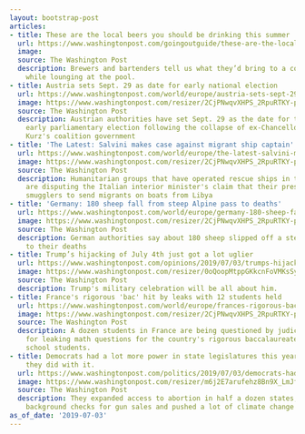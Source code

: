 ```yaml
---
layout: bootstrap-post
articles:
- title: These are the local beers you should be drinking this summer
  url: https://www.washingtonpost.com/goingoutguide/these-are-the-local-beers-you-should-be-drinking-this-summer/2019/07/02/5664d02a-9790-11e9-830a-21b9b36b64ad_story.html
  image: 
  source: The Washington Post
  description: Brewers and bartenders tell us what they’d bring to a cookout or quaff
    while lounging at the pool.
- title: Austria sets Sept. 29 as date for early national election
  url: https://www.washingtonpost.com/world/europe/austria-sets-sept-29-as-date-for-early-national-election/2019/07/03/497b1fe6-9da2-11e9-83e3-45fded8e8d2e_story.html
  image: https://www.washingtonpost.com/resizer/2CjPNwqvXHPS_2RpuRTKY-p3eVo=/1484x0/www.washingtonpost.com/pb/resources/img/twp-social-share.png
  source: The Washington Post
  description: Austrian authorities have set Sept. 29 as the date for the country's
    early parliamentary election following the collapse of ex-Chancellor Sebastian
    Kurz's coalition government
- title: 'The Latest: Salvini makes case against migrant ship captain'
  url: https://www.washingtonpost.com/world/europe/the-latest-salvini-makes-case-against-migrant-ship-captain/2019/07/03/e81429fa-9da1-11e9-83e3-45fded8e8d2e_story.html
  image: https://www.washingtonpost.com/resizer/2CjPNwqvXHPS_2RpuRTKY-p3eVo=/1484x0/www.washingtonpost.com/pb/resources/img/twp-social-share.png
  source: The Washington Post
  description: Humanitarian groups that have operated rescue ships in the Mediterranean
    are disputing the Italian interior minister's claim that their presence encourages
    smugglers to send migrants on boats from Libya
- title: 'Germany: 180 sheep fall from steep Alpine pass to deaths'
  url: https://www.washingtonpost.com/world/europe/germany-180-sheep-fall-from-steep-alpine-pass-to-deaths/2019/07/03/df0764bc-9da1-11e9-83e3-45fded8e8d2e_story.html
  image: https://www.washingtonpost.com/resizer/2CjPNwqvXHPS_2RpuRTKY-p3eVo=/1484x0/www.washingtonpost.com/pb/resources/img/twp-social-share.png
  source: The Washington Post
  description: German authorities say about 180 sheep slipped off a steep Alpine pass
    to their deaths
- title: Trump’s hijacking of July 4th just got a lot uglier
  url: https://www.washingtonpost.com/opinions/2019/07/03/trumps-hijacking-july-th-just-got-lot-uglier/
  image: https://www.washingtonpost.com/resizer/0oQoopMtppGKkcnFoVMKsSy_Iso=/1484x0/arc-anglerfish-washpost-prod-washpost.s3.amazonaws.com/public/HXMNKTE5QUI6TA7DIX663DUNFY.jpg
  source: The Washington Post
  description: Trump's military celebration will be all about him.
- title: France's rigorous 'bac' hit by leaks with 12 students held
  url: https://www.washingtonpost.com/world/europe/frances-rigorous-bac-hit-by-leaks-with-12-students-held/2019/07/03/a3631d5a-9d9e-11e9-83e3-45fded8e8d2e_story.html
  image: https://www.washingtonpost.com/resizer/2CjPNwqvXHPS_2RpuRTKY-p3eVo=/1484x0/www.washingtonpost.com/pb/resources/img/twp-social-share.png
  source: The Washington Post
  description: A dozen students in France are being questioned by judicial authorities
    for leaking math questions for the country's rigorous baccalaureate exam for high
    school students.
- title: Democrats had a lot more power in state legislatures this year. Here’s what
    they did with it.
  url: https://www.washingtonpost.com/politics/2019/07/03/democrats-had-lot-more-power-state-legislatures-this-year-heres-what-they-did-with-it/
  image: https://www.washingtonpost.com/resizer/m6j2E7arufehz8Bn9X_LmJfblM4=/1484x0/arc-anglerfish-washpost-prod-washpost.s3.amazonaws.com/public/BCCZR3TEIYI6TJUYFKHYBDE47M.jpg
  source: The Washington Post
  description: They expanded access to abortion in half a dozen states, created universal
    background checks for gun sales and pushed a lot of climate change legislation.
as_of_date: '2019-07-03'
---
```


